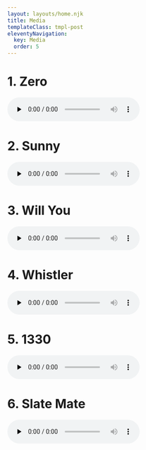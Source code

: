```yaml
---
layout: layouts/home.njk
title: Media
templateClass: tmpl-post
eleventyNavigation:
  key: Media
  order: 5
---
```


# 1. Zero

<audio controls preload="none">
<source src="/media/1_zero.mp3" type="audio/mp3">
</audio>

# 2. Sunny

<audio controls preload="none">
<source src="/media/2_sunny.mp3" type="audio/mp3">
</audio>

# 3. Will You

<audio controls preload="none">
<source src="/media/3_will_you.mp3" type="audio/mp3">
</audio>

# 4. Whistler

<audio controls preload="none">
<source src="/media/4_whistler.mp3" type="audio/mp3">
</audio>

# 5. 1330

<audio controls preload="none">
<source src="/media/5_1330.mp3" type="audio/mp3">
</audio>

# 6. Slate Mate

<audio controls preload="none">
<source src="/media/6_slate_mate.mp3" type="audio/mp3">
</audio>





